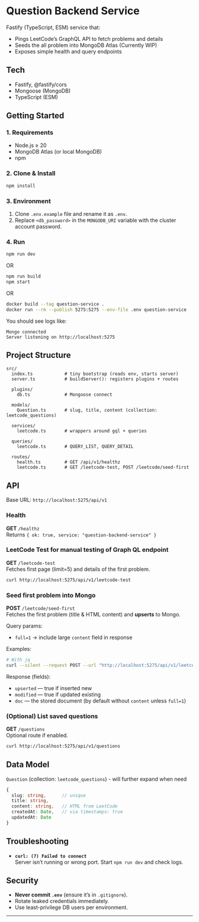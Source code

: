 # Question Backend Service

Fastify (TypeScript, ESM) service that:

- Pings LeetCode’s GraphQL API to fetch problems and details
- Seeds the all problem into MongoDB Atlas (Currently WIP)
- Exposes simple health and query endpoints

## Tech

- Fastify, @fastify/cors
- Mongoose (MongoDB)
- TypeScript (ESM)

## Getting Started

### 1. Requirements

- Node.js ≥ 20
- MongoDB Atlas (or local MongoDB)
- npm

### 2. Clone & Install

```bash
npm install
```

### 3. Environment

1. Clone `.env.example` file and rename it as `.env`.
2. Replace `<db_password>` in the `MONGODB_URI` variable with the cluster account password.

### 4. Run

```bash
npm run dev
```

OR

```bash
npm run build
npm start
```

OR

```bash
docker build --tag question-service .
docker run --rm --publish 5275:5275 --env-file .env question-service
```

You should see logs like:

```
Mongo connected
Server listening on http://localhost:5275
```

## Project Structure

```
src/
  index.ts            # tiny bootstrap (reads env, starts server)
  server.ts           # buildServer(): registers plugins + routes

  plugins/
    db.ts             # Mongoose connect

  models/
    Question.ts       # slug, title, content (collection: leetcode_questions)

  services/
    leetcode.ts       # wrappers around gql + queries

  queries/
    leetcode.ts       # QUERY_LIST, QUERY_DETAIL

  routes/
    health.ts         # GET /api/v1/healthz
    leetcode.ts       # GET /leetcode-test, POST /leetcode/seed-first
```

## API

Base URL: `http://localhost:5275/api/v1`

### Health

**GET** `/healthz`  
Returns `{ ok: true, service: "question-backend-service" }`

### LeetCode Test for manual testing of Graph QL endpoint

**GET** `/leetcode-test`  
Fetches first page (limit=5) and details of the first problem.

```bash
curl http://localhost:5275/api/v1/leetcode-test
```

### Seed first problem into Mongo

**POST** `/leetcode/seed-first`  
Fetches the first problem (title & HTML content) and **upserts** to Mongo.

Query params:

- `full=1` → include large `content` field in response

Examples:

```bash
# With jq
curl --silent --request POST --url "http://localhost:5275/api/v1/leetcode/seed-first?full=1" | jq .
```

Response (fields):

- `upserted` — true if inserted new
- `modified` — true if updated existing
- `doc` — the stored document (by default without `content` unless `full=1`)

### (Optional) List saved questions

**GET** `/questions`  
Optional route if enabled.

```bash
curl http://localhost:5275/api/v1/questions
```

## Data Model

`Question` (collection: `leetcode_questions`) - will further expand when need

```ts
{
  slug: string,      // unique
  title: string,
  content: string,   // HTML from LeetCode
  createdAt: Date,   // via timestamps: true
  updatedAt: Date
}
```

## Troubleshooting

- **`curl: (7) Failed to connect`**  
  Server isn’t running or wrong port. Start `npm run dev` and check logs.

## Security

- **Never commit `.env`** (ensure it’s in `.gitignore`).
- Rotate leaked credentials immediately.
- Use least-privilege DB users per environment.

---

